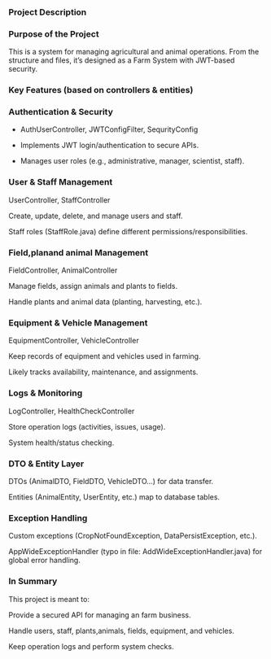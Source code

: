 [//]: # ()
[//]: # ()
[//]: # ()
[//]: # ()
[//]: # (# Getting Started)

[//]: # ()
[//]: # (### Reference Documentation)

[//]: # ()
[//]: # (For further reference, please consider the following sections:)

[//]: # ()
[//]: # (* [Official Apache Maven documentation]&#40;https://maven.apache.org/guides/index.html&#41;)

[//]: # (* * [Spring Boot Maven Plugin Reference Guide]&#40;https://docs.spring.io/spring-boot/3.3.5/maven-plugin&#41;)

[//]: # (* * [Create an OCI image]&#40;https://docs.spring.io/spring-boot/3.3.5/maven-plugin/build-image.html&#41;)

[//]: # (* * [Spring Data JPA]&#40;https://docs.spring.io/spring-boot/3.3.5/reference/data/sql.html#data.sql.jpa-and-spring-data&#41;)

[//]: # (* * [Spring Web]&#40;https://docs.spring.io/spring-boot/3.3.5/reference/web/servlet.html&#41;)

[//]: # ()
[//]: # (### Guides)

[//]: # ()
[//]: # (The following guides illustrate how to use some features concretely:)

[//]: # ()
[//]: # (* [Accessing Data with JPA]&#40;https://spring.io/guides/gs/accessing-data-jpa/&#41;)

[//]: # (* [Accessing data with MySQL]&#40;https://spring.io/guides/gs/accessing-data-mysql/&#41;)

[//]: # (* [Building a RESTful Web Service]&#40;https://spring.io/guides/gs/rest-service/&#41;)

[//]: # (* [Serving Web Content with Spring MVC]&#40;https://spring.io/guides/gs/serving-web-content/&#41;)

[//]: # (* [Building REST services with Spring]&#40;https://spring.io/guides/tutorials/rest/&#41;)

[//]: # ()
[//]: # ()
[//]: # (### Maven Parent overrides)

[//]: # ()
[//]: # (Due to Maven's design, elements are inherited from the parent POM to the project POM.)

[//]: # (While most of the inheritance is fine, it also inherits unwanted elements like `<license>` and `<developers>` from the)

[//]: # (parent.)

[//]: # ()
[//]: # (To prevent this, the project POM contains empty overrides for these elements.)

[//]: # (If you manually switch to a different parent and actually want the inheritance, you need to remove those overrides.)



### Project Description
### Purpose of the Project

This is a  system for managing agricultural and animal operations.
From the structure and files, it’s designed as a Farm System with JWT-based security.

### Key Features (based on controllers & entities)

### Authentication & Security

* AuthUserController, JWTConfigFilter, SequrityConfig

* Implements JWT login/authentication to secure APIs.

* Manages user roles (e.g., administrative, manager, scientist, staff).

### User & Staff Management

UserController, StaffController

Create, update, delete, and manage users and staff.

Staff roles (StaffRole.java) define different permissions/responsibilities.

### Field,planand animal Management

FieldController, AnimalController

Manage fields, assign animals and plants to fields.

Handle plants and animal data (planting, harvesting, etc.).

### Equipment & Vehicle Management

EquipmentController, VehicleController

Keep records of equipment and vehicles used in farming.

Likely tracks availability, maintenance, and assignments.

### Logs & Monitoring

LogController, HealthCheckController

Store operation logs (activities, issues, usage).

System health/status checking.

### DTO & Entity Layer

DTOs (AnimalDTO, FieldDTO, VehicleDTO…) for data transfer.

Entities (AnimalEntity, UserEntity, etc.) map to database tables.

### Exception Handling

Custom exceptions (CropNotFoundException, DataPersistException, etc.).

AppWideExceptionHandler (typo in file: AddWideExceptionHandler.java) for global error handling.

### In Summary

This project is meant to:

Provide a secured API for managing an farm business.

Handle users, staff, plants,animals, fields, equipment, and vehicles.

Keep operation logs and perform system checks.













